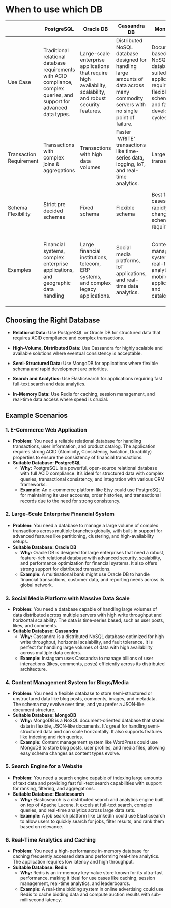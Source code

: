 # When to use which DB

|                         | PostgreSQL                                                                                                               | Oracle DB                                                                                                      | Cassandra DB                                                                                                                          | Mongo DB                                                                                                      | Elasticsearch                                                                                                                                         | Redis                                                                                    |
|-------------------------|--------------------------------------------------------------------------------------------------------------------------|----------------------------------------------------------------------------------------------------------------|---------------------------------------------------------------------------------------------------------------------------------------|---------------------------------------------------------------------------------------------------------------|-------------------------------------------------------------------------------------------------------------------------------------------------------|------------------------------------------------------------------------------------------|
| Use Case                | Traditional relational database requirements with ACID compliance, complex queries, and support for advanced data types. | Large-scale enterprise applications that require high availability, scalability, and robust security features. | Distributed NoSQL database designed for handling large amounts of data across many commodity servers with no single point of failure. | Document-based NoSQL database suited for applications requiring flexible schemas and fast development cycles. | Search and analytics engine optimized for full-text search, data indexing, and real-time data exploration.                                            | In-memory key-value store used for caching, real-time analytics, and session management. |
| Transaction Requirement | Transactions with complex joins & aggregations                                                                           | Transactions with high data volumes                                                                            | Faster 'WRITE' transactions like time-series data, logging, IoT, and real-time analytics.                                             | Large scale transactions                                                                                      | Full-text search functionality with fast search and filtering capabilities                                                                            | Fast read and write operations with data persistence options                             |
| Schema Flexibility      | Strict pre decided schemas                                                                                               | Fixed schema                                                                                                   | Flexible schema                                                                                                                       | Best for cases of rapidly changing schema requirements                                                        | Flexible till a certain level                                                                                                                         | Schema is usually KEY-VALUE pairs, while VALUE can have any data structure               |
| Examples                | Financial systems, complex enterprise applications, and geographic data handling                                         | Large financial institutions, telecom, ERP systems, and complex legacy applications.                           | Social media platforms, IoT applications, and real-time data analytics.                                                               | Content management systems, real-time analytics, mobile applications, and catalogs.                           | Search engines for websites, log/metrics monitoring (e.g., using ELK stack: Elasticsearch, Logstash, and Kibana), and product recommendation engines. | Caching for web applications, real-time gaming leaderboards, and session storage.        |

## Choosing the Right Database

- **Relational Data:** Use PostgreSQL or Oracle DB for structured data that requires ACID compliance and complex transactions.  


- **High-Volume, Distributed Data:** Use Cassandra for highly scalable and available solutions where eventual consistency is acceptable.  


- **Semi-Structured Data:** Use MongoDB for applications where flexible schema and rapid development are priorities.  


- **Search and Analytics:** Use Elasticsearch for applications requiring fast full-text search and data analytics.  


- **In-Memory Data:** Use Redis for caching, session management, and real-time data access where speed is crucial.  

## Example Scenarios

### 1. E-Commerce Web Application
- **Problem:** You need a reliable relational database for handling transactions, user information, and product catalog. The application requires strong ACID (Atomicity, Consistency, Isolation, Durability) properties to ensure the consistency of financial transactions.
- **Suitable Database: PostgreSQL**
  - **Why:** PostgreSQL is a powerful, open-source relational database with full ACID compliance. It’s ideal for structured data with complex queries, transactional consistency, and integration with various ORM frameworks.
  - **Example:** An e-commerce platform like Etsy could use PostgreSQL for maintaining its user accounts, order histories, and transactional records due to the need for strong consistency.

### 2. Large-Scale Enterprise Financial System
- **Problem:** You need a database to manage a large volume of complex transactions across multiple branches globally, with built-in support for advanced features like partitioning, clustering, and high-availability setups.
- **Suitable Database: Oracle DB**
  - **Why:** Oracle DB is designed for large enterprises that need a robust, feature-rich relational database with advanced security, scalability, and performance optimization for financial systems. It also offers strong support for distributed transactions.
  - **Example:** A multinational bank might use Oracle DB to handle financial transactions, customer data, and reporting needs across its global network.

### 3. Social Media Platform with Massive Data Scale
- **Problem:** You need a database capable of handling large volumes of data distributed across multiple servers with high write throughput and horizontal scalability. The data is time-series based, such as user posts, likes, and comments.
- **Suitable Database: Cassandra**
  - **Why:** Cassandra is a distributed NoSQL database optimized for high write throughput, horizontal scalability, and fault tolerance. It is perfect for handling large volumes of data with high availability across multiple data centers.
  - **Example:** Instagram uses Cassandra to manage billions of user interactions (likes, comments, posts) efficiently across its distributed architecture.

### 4. Content Management System for Blogs/Media
- **Problem:** You need a flexible database to store semi-structured or unstructured data like blog posts, comments, images, and metadata. The schema may evolve over time, and you prefer a JSON-like document structure.
- **Suitable Database: MongoDB**
  - **Why:** MongoDB is a NoSQL document-oriented database that stores data in flexible, JSON-like documents. It’s great for handling semi-structured data and can scale horizontally. It also supports features like indexing and rich queries.
  - **Example:** Content management system like WordPress could use MongoDB to store blog posts, user profiles, and media files, allowing easy schema changes as content types evolve.

### 5. Search Engine for a Website
- **Problem:** You need a search engine capable of indexing large amounts of text data and providing fast full-text search capabilities with support for ranking, filtering, and aggregations.
- **Suitable Database: Elasticsearch**
  - **Why:** Elasticsearch is a distributed search and analytics engine built on top of Apache Lucene. It excels at full-text search, complex queries, and real-time analytics across large data sets.
  - **Example:** A job search platform like LinkedIn could use Elasticsearch to allow users to quickly search for jobs, filter results, and rank them based on relevance.

### 6. Real-Time Analytics and Caching
- **Problem:** You need a high-performance in-memory database for caching frequently accessed data and performing real-time analytics. The application requires low latency and high throughput.
- **Suitable Database: Redis**
  - **Why:** Redis is an in-memory key-value store known for its ultra-fast performance, making it ideal for use cases like caching, session management, real-time analytics, and leaderboards.
  - **Example:** A real-time bidding system in online advertising could use Redis to cache bidding data and compute auction results with sub-millisecond latency.